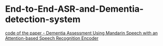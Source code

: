 # **End-to-End-ASR-and-Dementia-detection-system**

[code of the paper - Dementia Assessment Using Mandarin Speech with an Attention-based Speech Recognition Encoder](https://arxiv.org/abs/2310.03985v1)
